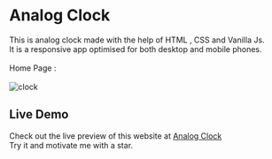 # Analog Clock
This is analog clock made with the help of HTML , CSS and Vanilla Js.
<br>
It is a responsive app optimised for both desktop and mobile phones.
<br> <br>
Home Page : 
<br> <br>
![clock](https://github.com/mobasshirCode/analog-clock/assets/145370122/09ce6417-9d7f-473b-b2e6-75be52cb1dac)
<br>
## Live Demo
Check out the live preview of this website at  <a target="_blank" href="https://mr-analogclock.netlify.app/">Analog Clock</a>
<br>
Try it and motivate me with a star.